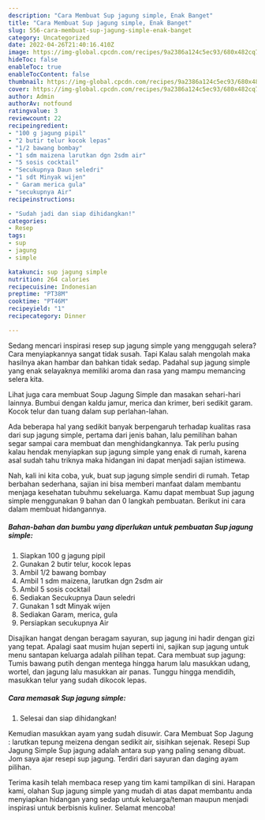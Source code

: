 ```yaml
---
description: "Cara Membuat Sup jagung simple, Enak Banget"
title: "Cara Membuat Sup jagung simple, Enak Banget"
slug: 556-cara-membuat-sup-jagung-simple-enak-banget
category: Uncategorized
date: 2022-04-26T21:40:16.410Z
image: https://img-global.cpcdn.com/recipes/9a2386a124c5ec93/680x482cq70/sup-jagung-simple-foto-resep-utama.jpg
hideToc: false
enableToc: true
enableTocContent: false
thumbnail: https://img-global.cpcdn.com/recipes/9a2386a124c5ec93/680x482cq70/sup-jagung-simple-foto-resep-utama.jpg
cover: https://img-global.cpcdn.com/recipes/9a2386a124c5ec93/680x482cq70/sup-jagung-simple-foto-resep-utama.jpg
author: Admin
authorAv: notfound
ratingvalue: 3
reviewcount: 22
recipeingredient:
- "100 g jagung pipil"
- "2 butir telur kocok lepas"
- "1/2 bawang bombay"
- "1 sdm maizena larutkan dgn 2sdm air"
- "5 sosis cocktail"
- "Secukupnya Daun seledri"
- "1 sdt Minyak wijen"
- " Garam merica gula"
- "secukupnya Air"
recipeinstructions:

- "Sudah jadi dan siap dihidangkan!"
categories:
- Resep
tags:
- sup
- jagung
- simple

katakunci: sup jagung simple 
nutrition: 264 calories
recipecuisine: Indonesian
preptime: "PT38M"
cooktime: "PT46M"
recipeyield: "1"
recipecategory: Dinner

---
```



Sedang mencari inspirasi resep sup jagung simple yang menggugah selera? Cara menyiapkannya sangat tidak susah. Tapi Kalau salah mengolah maka hasilnya akan hambar dan bahkan tidak sedap. Padahal sup jagung simple yang enak selayaknya memiliki aroma dan rasa yang mampu memancing selera kita.


Lihat juga cara membuat Soup Jagung Simple dan masakan sehari-hari lainnya. Bumbui dengan kaldu jamur, merica dan krimer, beri sedikit garam. Kocok telur dan tuang dalam sup perlahan-lahan.

Ada beberapa hal yang sedikit banyak berpengaruh terhadap kualitas rasa dari sup jagung simple, pertama dari jenis bahan, lalu pemilihan bahan segar sampai cara membuat dan menghidangkannya. Tak perlu pusing kalau hendak menyiapkan sup jagung simple yang enak di rumah, karena asal sudah tahu triknya maka hidangan ini dapat menjadi sajian istimewa.


Nah, kali ini kita coba, yuk, buat sup jagung simple sendiri di rumah. Tetap berbahan sederhana, sajian ini bisa memberi manfaat dalam membantu menjaga kesehatan tubuhmu sekeluarga. Kamu dapat membuat Sup jagung simple menggunakan 9 bahan dan 0 langkah pembuatan. Berikut ini cara dalam membuat hidangannya.

<!--inarticleads1-->

##### Bahan-bahan dan bumbu yang diperlukan untuk pembuatan Sup jagung simple:

1. Siapkan 100 g jagung pipil
1. Gunakan 2 butir telur, kocok lepas
1. Ambil 1/2 bawang bombay
1. Ambil 1 sdm maizena, larutkan dgn 2sdm air
1. Ambil 5 sosis cocktail
1. Sediakan Secukupnya Daun seledri
1. Gunakan 1 sdt Minyak wijen
1. Sediakan  Garam, merica, gula
1. Persiapkan secukupnya Air


Disajikan hangat dengan beragam sayuran, sup jagung ini hadir dengan gizi yang tepat. Apalagi saat musim hujan seperti ini, sajikan sup jagung untuk menu santapan keluarga adalah pilihan tepat. Cara membuat sup jagung: Tumis bawang putih dengan mentega hingga harum lalu masukkan udang, wortel, dan jagung lalu masukkan air panas. Tunggu hingga mendidih, masukkan telur yang sudah dikocok lepas. 

<!--inarticleads2-->

##### Cara memasak Sup jagung simple:


1. Selesai dan siap dihidangkan!

Kemudian masukkan ayam yang sudah disuwir. Cara Membuat Sop Jagung : larutkan tepung meizena dengan sedikit air, sisihkan sejenak. Resepi Sup Jagung Simple Sup jagung adalah antara sup yang paling senang dibuat. Jom saya ajar resepi sup jagung. Terdiri dari sayuran dan daging ayam pilihan. 

Terima kasih telah membaca resep yang tim kami tampilkan di sini. Harapan kami, olahan Sup jagung simple yang mudah di atas dapat membantu anda menyiapkan hidangan yang sedap untuk keluarga/teman maupun menjadi inspirasi untuk berbisnis kuliner. Selamat mencoba!
